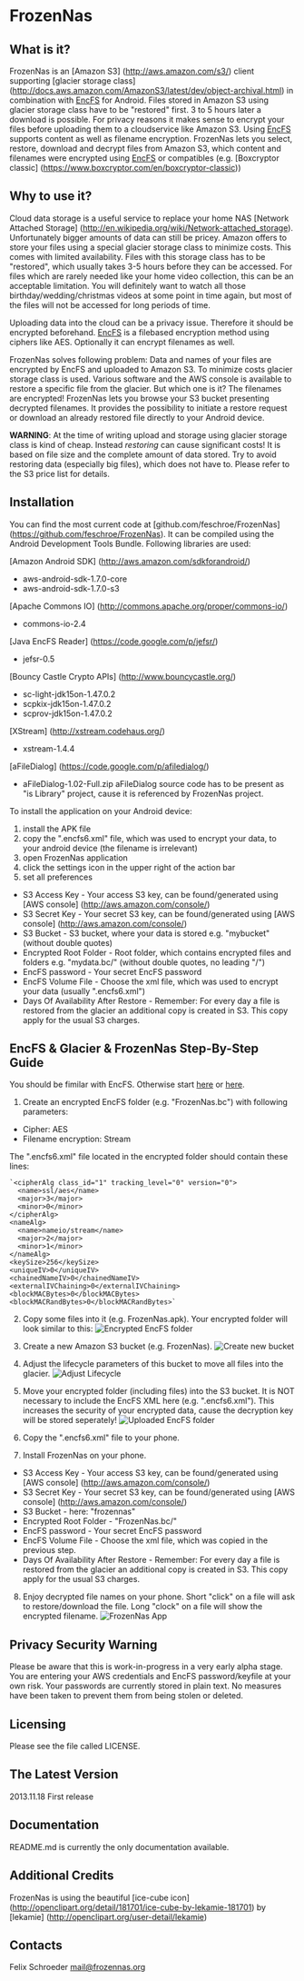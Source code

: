 FrozenNas
=========

What is it?
-----------

FrozenNas is an [Amazon S3] (http://aws.amazon.com/s3/) client supporting [glacier storage class] (http://docs.aws.amazon.com/AmazonS3/latest/dev/object-archival.html) in combination with [EncFS](http://en.wikipedia.org/wiki/EncFS) for Android.
Files stored in Amazon S3 using glacier storage class have to be "restored" first. 3 to 5 hours later a download is possible.
For privacy reasons it makes sense to encrypt your files before uploading them to a cloudservice like Amazon S3. Using [EncFS](http://en.wikipedia.org/wiki/EncFS) supports content as well as filename 
encryption. FrozenNas lets you select, restore, download and decrypt files from Amazon S3, which content and filenames were encrypted using [EncFS](http://en.wikipedia.org/wiki/EncFS) or compatibles (e.g. [Boxcryptor classic] (https://www.boxcryptor.com/en/boxcryptor-classic))
 
Why to use it?
--------------

Cloud data storage is a useful service to replace your home NAS [Network Attached Storage] (http://en.wikipedia.org/wiki/Network-attached_storage).
Unfortunately bigger amounts of data can still be pricey. Amazon offers to store your files using a special glacier storage class to minimize costs.
This comes with limited availability. Files with this storage class has to be "restored", which usually takes 3-5 hours before they can be accessed.
For files which are rarely needed like your home video collection, this can be an acceptable limitation. You will definitely want to watch all those birthday/wedding/christmas videos
at some point in time again, but most of the files will not be accessed for long periods of time.

Uploading data into the cloud can be a privacy issue. Therefore it should be encrypted beforehand. [EncFS](http://en.wikipedia.org/wiki/EncFS) is a filebased
encryption method using ciphers like AES. Optionally it can encrypt filenames as well.

FrozenNas solves following problem: Data and names of your files are encrypted by EncFS and uploaded to Amazon S3. To minimize costs glacier storage class is used.
Various software and the AWS console is available to restore a specific file from the glacier. But which one is it? The filenames are encrypted! FrozenNas lets you
browse your S3 bucket presenting decrypted filenames. It provides the possibility to initiate a restore request or download an already restored file directly to your
Android device.

__WARNING__: At the time of writing upload and storage using glacier storage class is kind of cheap. Instead _restoring_ can cause significant costs! It is based on file size and the complete amount of data stored.
Try to avoid restoring data (especially big files), which does not have to. Please refer to the S3 price list for details.  

Installation
------------

You can find the most current code at [github.com/feschroe/FrozenNas] (https://github.com/feschroe/FrozenNas).
It can be compiled using the Android Development Tools Bundle. Following libraries are used:

[Amazon Android SDK] (http://aws.amazon.com/sdkforandroid/)
+ aws-android-sdk-1.7.0-core
+ aws-android-sdk-1.7.0-s3

[Apache Commons IO] (http://commons.apache.org/proper/commons-io/)
+ commons-io-2.4 

[Java EncFS Reader] (https://code.google.com/p/jefsr/)
+ jefsr-0.5

[Bouncy Castle Crypto APIs] (http://www.bouncycastle.org/)
+ sc-light-jdk15on-1.47.0.2
+ scpkix-jdk15on-1.47.0.2
+ scprov-jdk15on-1.47.0.2

[XStream] (http://xstream.codehaus.org/)
+ xstream-1.4.4

[aFileDialog] (https://code.google.com/p/afiledialog/)
+ aFileDialog-1.02-Full.zip
aFileDialog source code has to be present as "is Library" project, cause it is referenced by FrozenNas project.

To install the application on your Android device:

1. install the APK file
2. copy the ".encfs6.xml" file, which was used to encrypt your data, to your android device (the filename is irrelevant)
3. open FrozenNas application
4. click the settings icon in the upper right of the action bar
5. set all preferences
+ S3 Access Key - Your access S3 key, can be found/generated using [AWS console] (http://aws.amazon.com/console/) 
+ S3 Secret Key - Your secret S3 key, can be found/generated using [AWS console] (http://aws.amazon.com/console/)
+ S3 Bucket - S3 bucket, where your data is stored e.g. "mybucket" (without double quotes)
+ Encrypted Root Folder - Root folder, which contains encrypted files and folders e.g. "mydata.bc/" (without double quotes, no leading "/")
+ EncFS password - Your secret EncFS password
+ EncFS Volume File - Choose the xml file, which was used to encrypt your data (usually ".encfs6.xml")
+ Days Of Availability After Restore - Remember: For every day a file is restored from the glacier an additional copy is created in S3. This copy apply for the usual S3 charges.

EncFS & Glacier & FrozenNas Step-By-Step Guide
------------------------------------------------

You should be fimilar with EncFS. Otherwise start [here](http://en.wikipedia.org/wiki/EncFS) or [here](http://www.arg0.net/encfs).

1. Create an encrypted EncFS folder (e.g. "FrozenNas.bc") with following parameters:
+ Cipher: AES
+ Filename encryption: Stream

The ".encfs6.xml" file located in the encrypted folder should contain these lines:

    `<cipherAlg class_id="1" tracking_level="0" version="0">
      <name>ssl/aes</name>
      <major>3</major>
      <minor>0</minor>
    </cipherAlg>
    <nameAlg>
      <name>nameio/stream</name>
      <major>2</major>
      <minor>1</minor>
    </nameAlg>
    <keySize>256</keySize>
    <uniqueIV>0</uniqueIV>
    <chainedNameIV>0</chainedNameIV>
    <externalIVChaining>0</externalIVChaining>
    <blockMACBytes>0</blockMACBytes>
    <blockMACRandBytes>0</blockMACRandBytes>`
    

2. Copy some files into it (e.g. FrozenNas.apk). Your encrypted folder will look similar to this:
![Encrypted EncFS folder](https://github.com/feschroe/FrozenNas/raw/gh-pages/images/Folder_example.JPG "Encrypted EncFS folder")

3. Create a new Amazon S3 bucket (e.g. FrozenNas).
![Create new bucket](https://github.com/feschroe/FrozenNas/raw/gh-pages/images/S3_bucket.JPG "Create new bucket")

4. Adjust the lifecycle parameters of this bucket to move all files into the glacier.
![Adjust Lifecycle](https://github.com/feschroe/FrozenNas/raw/gh-pages/images/S3_lifetime.JPG "Adjust Lifecycle")

5. Move your encrypted folder (including files) into the S3 bucket. It is NOT necessary to include the EncFS XML here (e.g. ".encfs6.xml").
This increases the security of your encrypted data, cause the decryption key will be stored seperately! 
![Uploaded EncFS folder](http://frozennas.org/images/S3_folder.JPG "Uploaded EncFS folder")

6. Copy the ".encfs6.xml" file to your phone.

7. Install FrozenNas on your phone. 

+ S3 Access Key - Your access S3 key, can be found/generated using [AWS console] (http://aws.amazon.com/console/) 
+ S3 Secret Key - Your secret S3 key, can be found/generated using [AWS console] (http://aws.amazon.com/console/)
+ S3 Bucket - here: "frozennas"
+ Encrypted Root Folder - "FrozenNas.bc/"
+ EncFS password - Your secret EncFS password
+ EncFS Volume File - Choose the xml file, which was copied in the previous step.
+ Days Of Availability After Restore - Remember: For every day a file is restored from the glacier an additional copy is created in S3. This copy apply for the usual S3 charges.

8. Enjoy decrypted file names on your phone. Short "click" on a file will ask to restore/download the file. Long "clock" on a file will show the encrypted filename.
![FrozenNas App](http://frozennas.org/images/frozennas_app.JPG "FrozenNas App")


Privacy Security Warning
------------------------

Please be aware that this is work-in-progress in a very early alpha stage. You are entering your AWS credentials
and EncFS password/keyfile at your own risk. Your passwords are currently stored in plain text. No measures
have been taken to prevent them from being stolen or deleted. 

Licensing
---------

Please see the file called LICENSE.

The Latest Version
------------------

2013.11.18 First release

Documentation
-------------

README.md is currently the only documentation available.

Additional Credits
-----------------

FrozenNas is using the beautiful [ice-cube icon] (http://openclipart.org/detail/181701/ice-cube-by-lekamie-181701) by [lekamie] (http://openclipart.org/user-detail/lekamie)

Contacts
--------

Felix Schroeder <mail@frozennas.org>